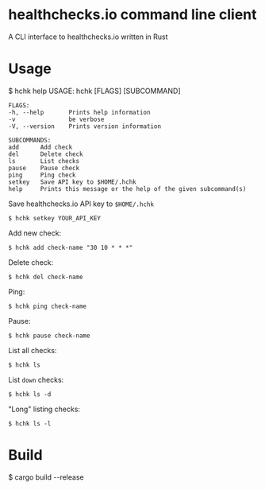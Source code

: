 # healthchecks.io command line client

A CLI interface to healthchecks.io written in Rust

# Usage

$ hchk help
    USAGE:
    hchk [FLAGS] [SUBCOMMAND]

    FLAGS:
    -h, --help       Prints help information
    -v               be verbose
    -V, --version    Prints version information

    SUBCOMMANDS:
    add      Add check
    del      Delete check
    ls       List checks
    pause    Pause check
    ping     Ping check
    setkey   Save API key to $HOME/.hchk
    help     Prints this message or the help of the given subcommand(s)

Save healthchecks.io API key to `$HOME/.hchk`

    $ hchk setkey YOUR_API_KEY

Add new check:

    $ hchk add check-name "30 10 * * *"

Delete check:

    $ hchk del check-name

Ping:

    $ hchk ping check-name

Pause:

    $ hchk pause check-name

List all checks:

    $ hchk ls

List `down` checks:

    $ hchk ls -d

"Long" listing checks:

    $ hchk ls -l

# Build

$ cargo build --release
